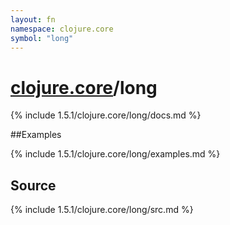 ```yaml
---
layout: fn
namespace: clojure.core
symbol: "long"
---
```


# [clojure.core](../)/long

{% include 1.5.1/clojure.core/long/docs.md %}

##Examples

{% include 1.5.1/clojure.core/long/examples.md %}
## Source
{% include 1.5.1/clojure.core/long/src.md %}

